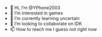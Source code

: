 - 👋 Hi, I’m @YPhone2003
- 👀 I’m interested in games
- 🌱 I’m currently learning uncertain
- 💞️ I’m looking to collaborate on IDK
- 📫 How to reach me I guess not right now

<!---
YPhone2003/YPhone2003 is a ✨ special ✨ repository because its `README.md` (this file) appears on your GitHub profile.
You can click the Preview link to take a look at your changes.
--->
